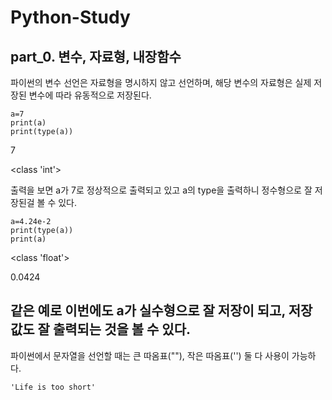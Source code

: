 # Python-Study
## part_0. 변수, 자료형, 내장함수

파이썬의 변수 선언은 자료형을 명시하지 않고 선언하며, 해당 변수의 자료형은 실제 저장된 변수에 따라 유동적으로 저장된다.

    a=7
    print(a)
    print(type(a))
7

<class 'int'>

출력을 보면 a가 7로 정상적으로 출력되고 있고 a의 type을 출력하니 정수형으로 잘 저장된걸 볼 수 있다.

    a=4.24e-2
    print(type(a))
    print(a)
<class 'float'>

0.0424

같은 예로 이번에도 a가 실수형으로 잘 저장이 되고, 저장 값도 잘 출력되는 것을 볼 수 있다. 
---
파이썬에서 문자열을 선언할 때는 큰 따옴표(""), 작은 따옴표('') 둘 다 사용이 가능하다. 

    'Life is too short'
